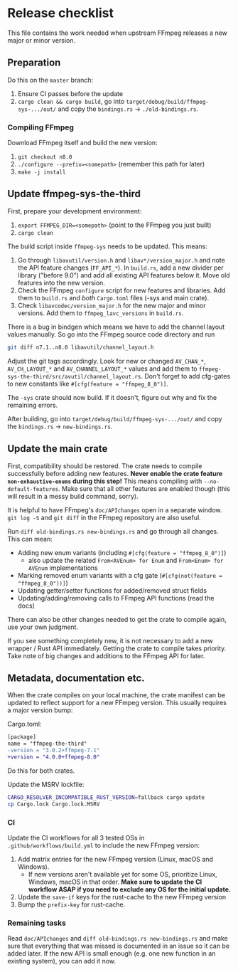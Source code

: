 # Release checklist

This file contains the work needed when upstream FFmpeg releases a new major or minor version.

## Preparation

Do this on the `master` branch:
1. Ensure CI passes before the update
2. `cargo clean && cargo build`, go into `target/debug/build/ffmpeg-sys-.../out/` and copy the `bindings.rs` -> `./old-bindings.rs`.

### Compiling FFmpeg

Download FFmpeg itself and build the new version:
1. `git checkout n8.0`
2. `./configure --prefix=<somepath>` (remember this path for later)
3. `make -j install`

## Update ffmpeg-sys-the-third

First, prepare your development environment:
1. `export FFMPEG_DIR=<somepath>` (point to the FFmpeg you just built)
2. `cargo clean`

The build script inside `ffmpeg-sys` needs to be updated. This means:
1. Go through `libavutil/version.h` and `libav*/version_major.h` and note the API feature changes (`FF_API_*`). In `build.rs`, add a new divider per library ("before 9.0") and add all existing API features below it. Move old features into the new version.
2. Check the FFmpeg `configure` script for new features and libraries. Add them to `build.rs` and *both* `Cargo.toml` files (-sys and main crate).
3. Check `libavcodec/version_major.h` for the new major and minor versions. Add them to `ffmpeg_lavc_versions` in `build.rs`.

There is a bug in bindgen which means we have to add the channel layout values manually. So go into the FFmpeg source code directory and run

```sh
git diff n7.1..n8.0 libavutil/channel_layout.h
```

Adjust the git tags accordingly. Look for new or changed `AV_CHAN_*`, `AV_CH_LAYOUT_*` and `AV_CHANNEL_LAYOUT_*` values and add them to `ffmpeg-sys-the-third/src/avutil/channel_layout.rs`. Don't forget to add cfg-gates to new constants like `#[cfg(feature = "ffmpeg_8_0")]`.

The `-sys` crate should now build. If it doesn't, figure out why and fix the remaining errors.

After building, go into `target/debug/build/ffmpeg-sys-.../out/` and copy the `bindings.rs` -> `new-bindings.rs`.

## Update the main crate

First, compatibility should be restored. The crate needs to compile successfully before adding new features. **Never enable the crate feature `non-exhaustive-enums` during this step!** This means compiling with `--no-default-features`. Make sure that all other features are enabled though (this will result in a messy build command, sorry).

It is helpful to have FFmpeg's `doc/APIchanges` open in a separate window. `git log -S` and `git diff` in the FFmpeg repository are also useful.

Run `diff old-bindings.rs new-bindings.rs` and go through all changes. This can mean:

- Adding new enum variants (including `#[cfg(feature = "ffmpeg_8_0")]`)
    - also update the related `From<AVEnum> for Enum` and `From<Enum> for AVEnum` implementations
- Marking removed enum variants with a cfg gate (`#[cfg(not(feature = "ffmpeg_8_0"))]`)
- Updating getter/setter functions for added/removed struct fields
- Updating/adding/removing calls to FFmpeg API functions (read the docs)

There can also be other changes needed to get the crate to compile again, use your own judgment.

If you see something completely new, it is not necessary to add a new wrapper / Rust API immediately. Getting the crate to compile takes priority. Take note of big changes and additions to the FFmpeg API for later.

## Metadata, documentation etc.

When the crate compiles on your local machine, the crate manifest can be updated to reflect support for a new FFmpeg version. This usually requires a major version bump:

Cargo.toml:
```diff
[package]
name = "ffmpeg-the-third"
-version = "3.0.2+ffmpeg-7.1"
+version = "4.0.0+ffmpeg-8.0"
```

Do this for both crates.

Update the MSRV lockfile:

```sh
CARGO_RESOLVER_INCOMPATIBLE_RUST_VERSION=fallback cargo update
cp Cargo.lock Cargo.lock.MSRV
```

### CI

Update the CI workflows for all 3 tested OSs in `.github/workflows/build.yml` to include the new FFmpeg version:
1. Add matrix entries for the new FFmpeg version (Linux, macOS and Windows).
    - If new versions aren't available yet for some OS, prioritize Linux, Windows, macOS in that order. **Make sure to update the CI workflow ASAP if you need to exclude any OS for the initial update.**
2. Update the `save-if` keys for the rust-cache to the new FFmpeg version
3. Bump the `prefix-key` for rust-cache.

### Remaining tasks

Read `doc/APIchanges` and `diff old-bindings.rs new-bindings.rs` and make sure that everything that was missed is documented in an issue so it can be added later. If the new API is small enough (e.g. one new function in an existing system), you can add it now.
